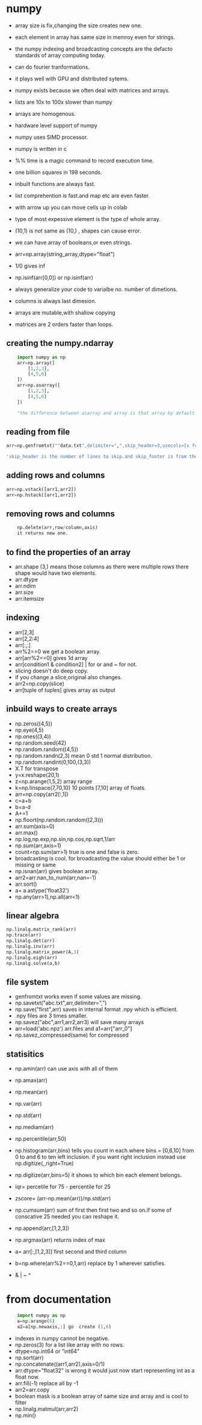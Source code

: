 # numpy
- array size is fix,changing the size creates new one.
- each element in array has same size in memroy even for strings. 
- the numpy indexing and broadcasting concepts are the defacto standards of array computing today.
- can do fourier tranformations.
- it plays well with GPU and distributed sytems.

- numpy exists because we often deal with matrices and arrays.
- lists are 10x to 100x slower than numpy
- arrays are homogenous.
- hardware level support of numpy
- numpy uses SIMD processor.
- numpy is written in c
- %% time is a magic command to record execution time.
- one billion squares in 198 seconds.
- inbuilt functions are always fast.
- list comprehention is fast.and map etc are even faster.
- with arrow up you can move cells up in colab
- type of most expessive element is the type of whole array.
- (10,1) is not same as (10,) , shapes can cause error.
- we can have array of booleans,or even strings.
- arr=np.array(string_array,dtype="float")
- 1/0 gives inf
- np.isinf(arr[0,0]) or np.isinf(arr)
- always generalize your code to varialbe no. number of dimetions.
- columns is always last dimesion.
- arrays are mutable,with shallow copying
- matrices are 2 orders faster than loops.



## creating the numpy.ndarray
```python
    import numpy as np
    arr=np.array([
        [1,2,3],
        [4,5,6]
    ])
    arr=np.asarray([
        [1,2,3],
        [4,5,6]
    ])

    "the difference between asarray and array is that array by default will make a copy whereas asarray will not unless necesary. although you can use copy keyword argument and set it to True or False in array and asarray basically returns array with copy=False "
```

## reading from file 
```python
arr=np.genfromtxt(""data.txt",delimiter=",",skip_header=3,usecols=[x for x in range(1,10)],dtype="float32",comments="#")

'skip_header is the number of lines to skip.and skip_footer is from the bottom.skiprows is no longer allowed,usecols starts from 0 as columns'

```
## adding rows and columns
```python
arr=np.vstack([arr1,arr2])
arr=np.hstack([arr1,arr2])
```

## removing rows and columns
```python
    np.delete(arr,row/column,axis)
    it returns new one.
```

## to find the properties of an array
- arr.shape (3,) means those columns as there were multiple rows there shape would have two elements.
- arr.dtype
- arr.ndim
- arr.size
- arr.itemsize
## indexing
- arr[2,3]
- arr[2,2:4]
- arr[:,:]
- arr%2==0 we get a boolean array.
- arr[arr%2==0] gives 1d array
- arr[condition1 & condition2]  | for or and ~ for not.
- slicing doesn't do deep copy.
- if you change a slice,original also changes.
- arr2=np.copy(slice)
- arr[tuple of tuples] gives array as output

## inbuild ways to create arrays
- np.zeros((4,5))
- np.eye(4,5)
- np.ones((3,4))
- np.random.seed(42)
- np.random.random((4,5))
- np.random.randn(2,3) mean 0 std 1 normal distribution.
- np.random.randint(0,100,(3,3))
- X.T for transpose
- y=x.reshape(20,1)
- z=np.arange(1,5,2) array range
- k=np.linspace(7,70,10) 10 points [7,10] array of floats.
- arr=np.copy(arr2[:,1])
- c=a+b
- b=a-d
- A+=1
- np.floort(np.random.random((2,3)))
- arr.sum(axis=0)
- arr.max()
- np.log,np.exp,np.sin,np.cos,np.sqrt,1/arr
- np.sum(arr,axis=1)
- count=np.sum(arr>1) true is one and false is zero.
- broadcasting is cool. for broadcasting the value should either be 1 or missing or same
- np.isnan(arr) gives boolean array.
- arr2=arr.nan_to_num(arr,nan=-1)
- arr.sort()
- a= a.astype('float32')
- np.any(arr>1),np.all(arr<1)

## linear algebra
```python
np.linalg.matrix_rank(arr)
np.trace(arr)
np.linalg.det(arr)
np.linalg.inv(arr)
np.linalg.matrix_power(A,3)
np.linalg.eigh(arr)
np.linalg.solve(a,b)
```
## file system
- genfromtxt works even if some values are missing.
- np.savetxt("abc.txt",arr,delimiter=",")
- np.save("first",arr) saves in internal format .npy which is efficient.
- .npy files are 3 times smaller.
- np.savez("abc",arr1,arr2,arr3) will save many arrays 
- arr=load('abc.npz') arr.files  and a1=arr["arr_0"]
- np.savez_compressed(same) for compressed

## statisitics
- np.amin(arr) can use axis with all of them
- np.amax(arr)
- np.mean(arr)
- np.var(arr)
- np.std(arr)
- np.mediam(arr)
- np.percentile(arr,50)
- np.histogram(arr,bins) tells you count in each.where bins = [0,6,10] from 0 to  and 6 to ten left inclusion. if you want right inclusion instead use np.digitize(,,right=True)
- np.digitize(arr,bins=5) it shows to which bin each element belongs.

- iqr= percetile for 75 - percentile for 25
- zscore= (arr-np.mean(arr))/np.std(arr)
- np.cumsum(arr) sum of first then first two and so on.if some of conscative 25 needed you can reshape it.
- np.append(arr,[1,2,3])
- np.argmax(arr) returns index of max
- a= arr[:,[1,2,3]] first second and third column
- b=np.where(arr%2==0,1,arr) replace by 1 wherever satisfies.
- & | ~ ^

# from documentation
```python
    import numpy as np
    a=np.arange(6)
    a2=a[np.newaxis,:] go  create (1,6)

```
- indexes in numpy cannot be negative.
-  np.zeros(3) for a list like array with no rows.
- dtype=np.int64 or "int64"
- np.sort(arr)
- np.concatenate((arr1,arr2),axis=0/1)
- arr.dtype="float32" is wrong it would just now start representing int as a float now.
- arr.fill(-1) replace all by -1
- arr2=arr.copy
- boolean mask is a boolean array of same size and array and is cool to filter
- np.linalg.matmul(arr,arr2)
- np.min()
